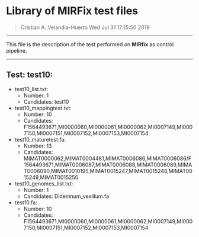 # Library of MIRFix test files
> Cristian A. Velandia-Huerto	Wed Jul 31 17:15:50 2019

----

This file is the description of the test performed on **MIRfix** as control pipeline.

----

## Test: test10:
- test10_list.txt:
   - Number: 1
   - Candidates: test10
- test10_mappingtest.txt:
   - Number: 10
   - Candidates: F1564493671,MI0000060,MI0000061,MI0000062,MI0007149,MI0007150,MI0007151,MI0007152,MI0007153,MI0007154
- test10_maturetest.fa:
   - Number: 13
   - Candidates: MIMAT0000062,MIMAT0004481,MIMAT0006086,MIMAT0006086/F1564493671,MIMAT0006087,MIMAT0006088,MIMAT0006089,MIMAT0006090,MIMAT0010195,MIMAT0015247,MIMAT0015248,MIMAT0015249,MIMAT0015250
- test10_genomes_list.txt:
   - Number: 1
   - Candidates: Didemnum_vexillum.fa
- test10.fa:
   - Number: 10
   - Candidates: F1564493671,MI0000060,MI0000061,MI0000062,MI0007149,MI0007150,MI0007151,MI0007152,MI0007153,MI0007154
